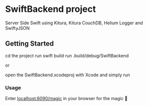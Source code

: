 SwiftBackend project
=======================

Server Side Swift using Kitura, Kitura CouchDB, Helium Logger and SwiftyJSON

## Getting Started

cd the project
run swift build
run .build/debug/SwiftBackend

or

open the SwiftBackend.xcodeproj with Xcode and simply run


### Usage

Enter [localhost:8090/magic](https://localhost:8090/magic "UNICORN") in your browser for the magic 🦄
